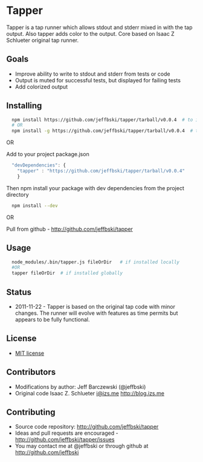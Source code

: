 # Tapper

Tapper is a tap runner which allows stdout and stderr mixed in with the tap output. Also tapper adds color to the output. Core based on Isaac Z Schlueter original tap runner.


## Goals

 - Improve ability to write to stdout and stderr from tests or code
 - Output is muted for successful tests, but displayed for failing tests
 - Add colorized output


## Installing

```bash
  npm install https://github.com/jeffbski/tapper/tarball/v0.0.4  # to install locally
  # OR
  npm install -g https://github.com/jeffbski/tapper/tarball/v0.0.4  # to install globally
```    

OR 

Add to your project package.json

```javascript
  "devDependencies": {
    "tapper" : "https://github.com/jeffbski/tapper/tarball/v0.0.4"
    }
```

Then npm install your package with dev dependencies from the project directory 

```bash
  npm install --dev
```

OR 
   
Pull from github - http://github.com/jeffbski/tapper

## Usage

```bash
  node_modules/.bin/tapper.js fileOrDir   # if installed locally
  #OR
  tapper fileOrDir  # if installed globally
```  

## Status

 - 2011-11-22 - Tapper is based on the original tap code with minor changes. The runner will evolve with features as time permits but appears to be fully functional.

## License

 - [MIT license](http://github.com/jeffbski/tapper/raw/master/LICENSE)

## Contributors

 - Modifications by author: Jeff Barczewski (@jeffbski)
 - Original code Isaac Z. Schlueter <i@izs.me> http://blog.izs.me

## Contributing

 - Source code repository: http://github.com/jeffbski/tapper
 - Ideas and pull requests are encouraged  - http://github.com/jeffbski/tapper/issues
 - You may contact me at @jeffbski or through github at http://github.com/jeffbski
